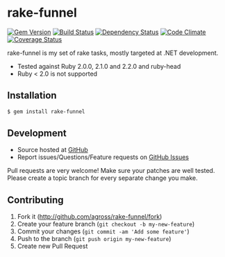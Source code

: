 # rake-funnel

[![Gem Version](https://badge.fury.io/rb/rake-funnel.svg)](http://badge.fury.io/rb/rake-funnel) [![Build Status](https://travis-ci.org/agross/rake-funnel.png?branch=master)](https://travis-ci.org/agross/rake-funnel) [![Dependency Status](https://gemnasium.com/agross/rake-funnel.svg)](https://gemnasium.com/agross/rake-funnel) [![Code Climate](https://codeclimate.com/github/agross/rake-funnel.png)](https://codeclimate.com/github/agross/rake-funnel) [![Coverage Status](https://coveralls.io/repos/agross/rake-funnel/badge.svg)](https://coveralls.io/r/agross/rake-funnel)

rake-funnel is my set of rake tasks, mostly targeted at .NET development.

* Tested against Ruby 2.0.0, 2.1.0 and 2.2.0 and ruby-head
* Ruby < 2.0 is not supported

## Installation

```bash
$ gem install rake-funnel
```

## Development

* Source hosted at [GitHub](https://github.com/agross/rake-funnel)
* Report issues/Questions/Feature requests on [GitHub Issues](https://github.com/agross/rake-funnel/issues)

Pull requests are very welcome! Make sure your patches are well tested. Please create a topic branch for every separate change you make.

## Contributing

1. Fork it (http://github.com/agross/rake-funnel/fork)
2. Create your feature branch (`git checkout -b my-new-feature`)
3. Commit your changes (`git commit -am 'Add some feature'`)
4. Push to the branch (`git push origin my-new-feature`)
5. Create new Pull Request
